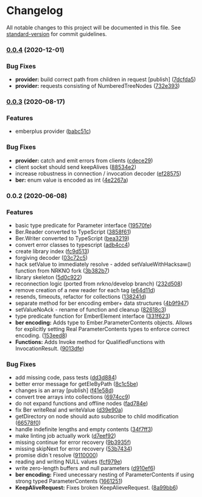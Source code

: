 # Changelog

All notable changes to this project will be documented in this file. See [standard-version](https://github.com/conventional-changelog/standard-version) for commit guidelines.

### [0.0.4](https://github.com/nrkno/tv-automation-emberplus-connection/compare/0.0.3...0.0.4) (2020-12-01)


### Bug Fixes

* **provider:** build correct path from children in request [publish] ([7dcfda5](https://github.com/nrkno/tv-automation-emberplus-connection/commit/7dcfda5937f85cb2cf8066620d6a1beb22da0e69))
* **provider:** requests consisting of NumberedTreeNodes ([732e393](https://github.com/nrkno/tv-automation-emberplus-connection/commit/732e3935a252d668c7ca0eee569b34e20a4bd49a))

### [0.0.3](https://github.com/nrkno/tv-automation-emberplus-connection/compare/v0.0.2...v0.0.3) (2020-08-17)


### Features

* emberplus provider ([babc51c](https://github.com/nrkno/tv-automation-emberplus-connection/commit/babc51c7b9f328d36fc0e327dfde2a60255d1ee6))


### Bug Fixes

* **provider:** catch and emit errors from clients ([cdece29](https://github.com/nrkno/tv-automation-emberplus-connection/commit/cdece29a4210381704bface783d227f3b8af857a))
* client socket should send keepAlives ([88534e2](https://github.com/nrkno/tv-automation-emberplus-connection/commit/88534e2a77e5b39913f70136afa90863e67ae9da))
* increase robustness in connection / invocation decoder ([ef28575](https://github.com/nrkno/tv-automation-emberplus-connection/commit/ef28575e0835f8e3f3d682898d4d24647fb8b8c1))
* **ber:** enum value is encoded as int ([4e2267a](https://github.com/nrkno/tv-automation-emberplus-connection/commit/4e2267a0e9a5b4be02e62d628361666b7cbf7e8b))

### 0.0.2 (2020-06-08)


### Features

* basic type predicate for Parameter interface ([19570fe](https://github.com/nrkno/tv-automation-emberplus-connection/commit/19570fe3709aa5986863099d8ccd3e9d9e390659))
* Ber.Reader converted to TypeScript ([3858f61](https://github.com/nrkno/tv-automation-emberplus-connection/commit/3858f619fabe71cf1f7f48ff0a4295fe2de888e6))
* Ber.Writer converted to TypeScript ([bea3219](https://github.com/nrkno/tv-automation-emberplus-connection/commit/bea3219491cfb7b6a0c88ccb0a581955f406a916))
* convert error classes to typescript ([adb4cc4](https://github.com/nrkno/tv-automation-emberplus-connection/commit/adb4cc4bc94911c6c130b53cc52d87714385f3b8))
* create library index ([fc9d513](https://github.com/nrkno/tv-automation-emberplus-connection/commit/fc9d513c522c1dafe15da78365d34961a7c32caa))
* forgiving decoder ([03c72c5](https://github.com/nrkno/tv-automation-emberplus-connection/commit/03c72c5e2875d0e97df817ad3a088ae59adf8197))
* hack setValue to immediately resolve - added setValueWithHacksaw() function from NRKNO fork ([3b382b7](https://github.com/nrkno/tv-automation-emberplus-connection/commit/3b382b7352dfde79e295b94956f1f76a765dd5e8))
* library skeleton ([5d0c922](https://github.com/nrkno/tv-automation-emberplus-connection/commit/5d0c922012a6ae55b3bba843af4da6f763061666))
* reconnection logic (ported from nrkno/develop branch) ([232d508](https://github.com/nrkno/tv-automation-emberplus-connection/commit/232d5086cc3644297d961c1e0a2b5ad1446a45d4))
* remove creation of a new reader for each tag ([e64d11d](https://github.com/nrkno/tv-automation-emberplus-connection/commit/e64d11dfcae956e137f69e2a17d591da757fd19d))
* resends, timeouts, refactor for collections ([138241d](https://github.com/nrkno/tv-automation-emberplus-connection/commit/138241d1ac6af8ee4a1a10ab4b45ed85e9f808b9))
* separate method for ber encoding ember+ data structures ([4b9f947](https://github.com/nrkno/tv-automation-emberplus-connection/commit/4b9f9471024e7c915be71c371b3ed719c3be541f))
* setValueNoAck - rename of function and cleanup ([82618c3](https://github.com/nrkno/tv-automation-emberplus-connection/commit/82618c3ccc13b6355c893a47bafd1d226c7e86ae))
* type predicate function for EmberElement interface ([331f623](https://github.com/nrkno/tv-automation-emberplus-connection/commit/331f623eee4583c8b13f6b53f3dee1ade7c48638))
* **ber encoding:** Adds type to Ember.ParameterContents objects. Allows for explicitly setting Real ParameterContents types to enforce correct encoding. ([153eed8](https://github.com/nrkno/tv-automation-emberplus-connection/commit/153eed853b31eeaf5f79b76bf603ba01e2c4e177))
* **Functions:** Adds Invoke method for QualifiedFunctions with InvocationResult. ([9013dfe](https://github.com/nrkno/tv-automation-emberplus-connection/commit/9013dfea6b2392ca97f6e4423a3a98d5b6f087bb))


### Bug Fixes

* add missing code, pass tests ([dd3d884](https://github.com/nrkno/tv-automation-emberplus-connection/commit/dd3d88430f421b43f9f3b613cfccc2e0beb4ab2e))
* better error message for getEleByPath ([8c1c5be](https://github.com/nrkno/tv-automation-emberplus-connection/commit/8c1c5bee5f95e13298fe318af1be00349c34a92d))
* changes is an array [publish] ([f41e58d](https://github.com/nrkno/tv-automation-emberplus-connection/commit/f41e58d832ed6a19d5220eba04c4b54427d0a482))
* convert tree arrays into collections ([6974cc9](https://github.com/nrkno/tv-automation-emberplus-connection/commit/6974cc9085fee76e9cf30f980c32c6a374de8f41))
* do not expand functions and offline nodes ([fad784e](https://github.com/nrkno/tv-automation-emberplus-connection/commit/fad784e3cef4d635021fc8a2774a03ee30117a5c))
* fix Ber writeReal and writeValue ([d39e90a](https://github.com/nrkno/tv-automation-emberplus-connection/commit/d39e90a746f5c41ff45f8f08231c5885b22bbc2c))
* getDirectory on node should auto subscribe to child modification ([66578f0](https://github.com/nrkno/tv-automation-emberplus-connection/commit/66578f008ab3f7c127bdcfbb1dc2247deb675a77))
* handle indefinite lengths and empty contents ([34f7ff3](https://github.com/nrkno/tv-automation-emberplus-connection/commit/34f7ff3bd90345126ff92e1ffc6b9b617e5f6e55))
* make linting job actually work ([d7eef92](https://github.com/nrkno/tv-automation-emberplus-connection/commit/d7eef926fc864324b1dc9b10c63c6faf02d372a1))
* missing continue for error recovery ([9b3935f](https://github.com/nrkno/tv-automation-emberplus-connection/commit/9b3935f91e6a02173eefe48b796b5f118f1ee720))
* missing skipNext for error recovery ([53b7434](https://github.com/nrkno/tv-automation-emberplus-connection/commit/53b74344c5a644a95112bb049f30ab1881cf3216))
* promise didn´t resolve ([9110000](https://github.com/nrkno/tv-automation-emberplus-connection/commit/91100007882c08b814b84424726ea21543e4345d))
* reading and writing NULL values ([fcf979e](https://github.com/nrkno/tv-automation-emberplus-connection/commit/fcf979eb78a5c8acecbc83f3e6a2cc947fb4c3d0))
* write zero-length buffers and null parameters ([d910ef6](https://github.com/nrkno/tv-automation-emberplus-connection/commit/d910ef64a8426d6c90d24d54603642a74344c1e7))
* **ber encoding:** Fixed unecessary nesting of ParameterContents if using strong typed ParameterContents ([1661251](https://github.com/nrkno/tv-automation-emberplus-connection/commit/16612512a242232f9595c02265d16e7efbe77d61))
* **KeepAliveRequest:** Fixes broken KeepAlieveRequest. ([8a99bb6](https://github.com/nrkno/tv-automation-emberplus-connection/commit/8a99bb624c695f76bf9ae30b3a0d63e413bdcd52))
